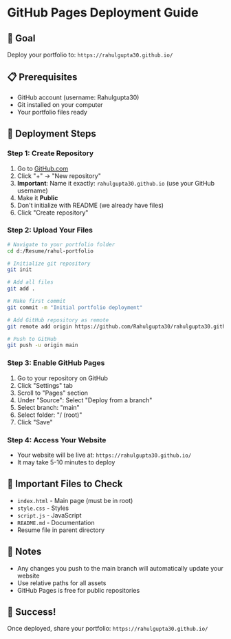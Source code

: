 # GitHub Pages Deployment Guide

## 🎯 Goal
Deploy your portfolio to: `https://rahulgupta30.github.io/`

## 📋 Prerequisites
- GitHub account (username: Rahulgupta30)
- Git installed on your computer
- Your portfolio files ready

## 🚀 Deployment Steps

### Step 1: Create Repository
1. Go to [GitHub.com](https://github.com)
2. Click "+" → "New repository"
3. **Important**: Name it exactly: `rahulgupta30.github.io` (use your GitHub username)
4. Make it **Public**
5. Don't initialize with README (we already have files)
6. Click "Create repository"

### Step 2: Upload Your Files
```bash
# Navigate to your portfolio folder
cd d:/Resume/rahul-portfolio

# Initialize git repository
git init

# Add all files
git add .

# Make first commit
git commit -m "Initial portfolio deployment"

# Add GitHub repository as remote
git remote add origin https://github.com/Rahulgupta30/rahulgupta30.github.io.git

# Push to GitHub
git push -u origin main
```

### Step 3: Enable GitHub Pages
1. Go to your repository on GitHub
2. Click "Settings" tab
3. Scroll to "Pages" section
4. Under "Source": Select "Deploy from a branch"
5. Select branch: "main"
6. Select folder: "/ (root)"
7. Click "Save"

### Step 4: Access Your Website
- Your website will be live at: `https://rahulgupta30.github.io/`
- It may take 5-10 minutes to deploy

## 🔧 Important Files to Check
- `index.html` - Main page (must be in root)
- `style.css` - Styles
- `script.js` - JavaScript
- `README.md` - Documentation
- Resume file in parent directory

## 📝 Notes
- Any changes you push to the main branch will automatically update your website
- Use relative paths for all assets
- GitHub Pages is free for public repositories

## 🎉 Success!
Once deployed, share your portfolio: `https://rahulgupta30.github.io/`
